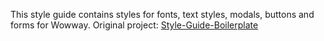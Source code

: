 This style guide contains styles for fonts, text styles, modals, buttons and forms for Wowway.
Original project: <a href="https://github.com/bjankord/Style-Guide-Boilerplate/tree/main">Style-Guide-Boilerplate<a>